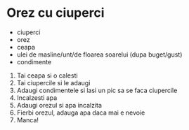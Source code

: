 ---
---
# Orez cu ciuperci

- ciuperci
- orez
- ceapa 
- ulei de masline/unt/de floarea soarelui (dupa buget/gust)
- condimente

1. Tai ceapa si o calesti
2. Tai ciupercile si le adaugi
3. Adaugi condimentele si lasi un pic sa se faca ciupercile
4. Incalzesti apa
5. Adaugi orezul si apa incalzita
6. Fierbi orezul, adauga apa daca mai e nevoie
7. Manca!
